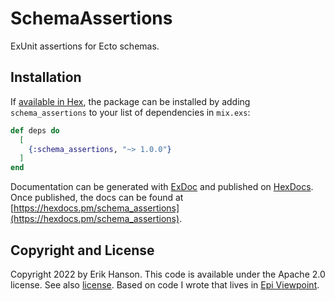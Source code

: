 # SchemaAssertions

ExUnit assertions for Ecto schemas.

## Installation

If [available in Hex](https://hex.pm/docs/publish), the package can be installed
by adding `schema_assertions` to your list of dependencies in `mix.exs`:

```elixir
def deps do
  [
    {:schema_assertions, "~> 1.0.0"}
  ]
end
```

Documentation can be generated with [ExDoc](https://github.com/elixir-lang/ex_doc)
and published on [HexDocs](https://hexdocs.pm). Once published, the docs can
be found at [https://hexdocs.pm/schema_assertions](https://hexdocs.pm/schema_assertions).

## Copyright and License

Copyright 2022 by Erik Hanson. This code is available under the Apache 2.0 license. See also [license](./license.txt). Based on code I wrote that lives in [Epi Viewpoint](https://github.com/RatioPBC/epi-viewpoint).
